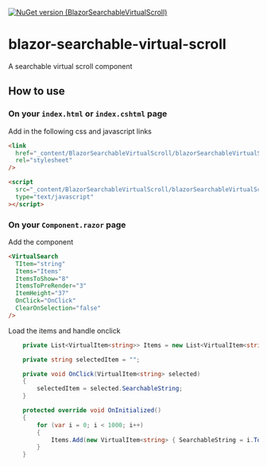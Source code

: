 [![NuGet version (BlazorSearchableVirtualScroll)](https://img.shields.io/nuget/v/BlazorSearchableVirtualScroll.svg)](https://www.nuget.org/packages/BlazorSearchableVirtualScroll/)

# blazor-searchable-virtual-scroll

A searchable virtual scroll component

## How to use

### On your `index.html` or `index.cshtml` page

Add in the following css and javascript links

```html
<link
  href="_content/BlazorSearchableVirtualScroll/blazorSearchableVirtualScroll.css"
  rel="stylesheet"
/>

<script
  src="_content/BlazorSearchableVirtualScroll/blazorSearchableVirtualScroll.js"
  type="text/javascript"
></script>
```

### On your `Component.razor` page

Add the component

```html
<VirtualSearch
  TItem="string"
  Items="Items"
  ItemsToShow="8"
  ItemsToPreRender="3"
  ItemHeight="37"
  OnClick="OnClick"
  ClearOnSelection="false"
/>
```

Load the items and handle onclick

```csharp
    private List<VirtualItem<string>> Items = new List<VirtualItem<string>>();

    private string selectedItem = "";

    private void OnClick(VirtualItem<string> selected)
    {
        selectedItem = selected.SearchableString;
    }

    protected override void OnInitialized()
    {
        for (var i = 0; i < 1000; i++)
        {
            Items.Add(new VirtualItem<string> { SearchableString = i.ToString(), Item = i.ToString() });
        }
    }

```
